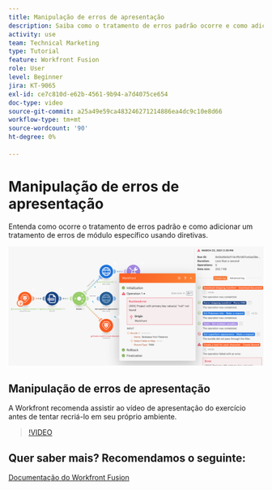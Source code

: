 ```yaml
---
title: Manipulação de erros de apresentação
description: Saiba como o tratamento de erros padrão ocorre e como adicionar um tratamento de erros de módulo específico usando diretivas na [!DNL Adobe Workfront Fusion].
activity: use
team: Technical Marketing
type: Tutorial
feature: Workfront Fusion
role: User
level: Beginner
jira: KT-9065
exl-id: ce7c810d-e62b-4561-9b94-a7d4075ce654
doc-type: video
source-git-commit: a25a49e59ca483246271214886ea4dc9c10e8d66
workflow-type: tm+mt
source-wordcount: '90'
ht-degree: 0%

---
```


# Manipulação de erros de apresentação

Entenda como ocorre o tratamento de erros padrão e como adicionar um tratamento de erros de módulo específico usando diretivas.

![Uma imagem de um cenário com manipulação de erros](assets/troubleshooting-and-error-handling-7.png)

## Manipulação de erros de apresentação

A Workfront recomenda assistir ao vídeo de apresentação do exercício antes de tentar recriá-lo em seu próprio ambiente.

>[!VIDEO](https://video.tv.adobe.com/v/335306/?quality=12&learn=on)

## Quer saber mais? Recomendamos o seguinte:

[Documentação do Workfront Fusion](https://experienceleague.adobe.com/docs/workfront/using/adobe-workfront-fusion/workfront-fusion-2.html?lang=en)
